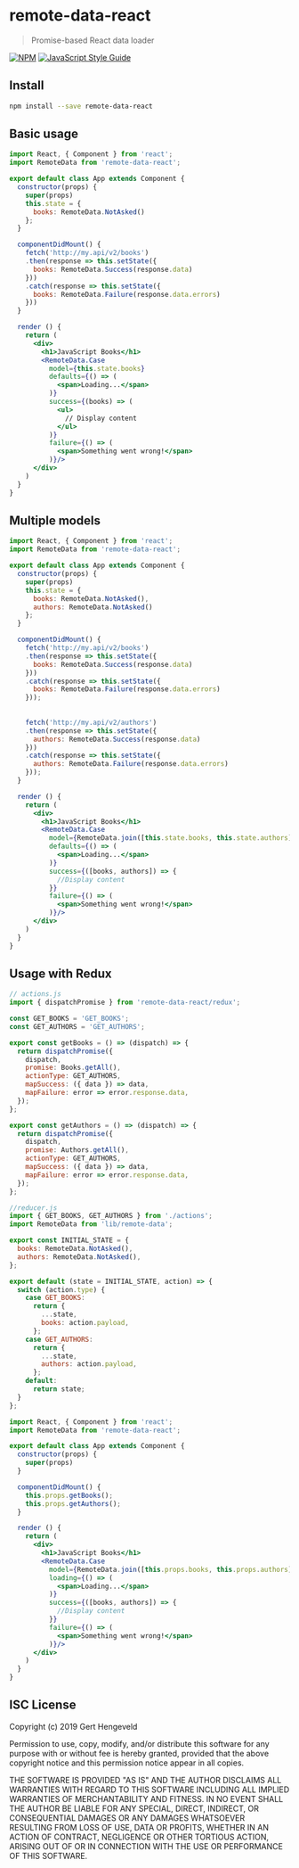 # remote-data-react

>  Promise-based React data loader

[![NPM](https://img.shields.io/npm/v/remote-data-react.svg)](https://www.npmjs.com/package/remote-data-react) [![JavaScript Style Guide](https://img.shields.io/badge/code_style-standard-brightgreen.svg)](https://standardjs.com)

## Install

```bash
npm install --save remote-data-react
```

## Basic usage

```jsx
import React, { Component } from 'react';
import RemoteData from 'remote-data-react';

export default class App extends Component {
  constructor(props) {
    super(props)
    this.state = {
      books: RemoteData.NotAsked()
    };
  }

  componentDidMount() {
    fetch('http://my.api/v2/books')
    .then(response => this.setState({
      books: RemoteData.Success(response.data)
    }))
    .catch(response => this.setState({
      books: RemoteData.Failure(response.data.errors)
    }))
  }

  render () {
    return (
      <div>
        <h1>JavaScript Books</h1>
        <RemoteData.Case
          model={this.state.books}
          defaults={() => (
            <span>Loading...</span>
          )}
          success={(books) => (
            <ul>
              // Display content
            </ul>
          )}
          failure={() => (
            <span>Something went wrong!</span>
          )}/>
      </div>
    )
  }
}
```

## Multiple models

```jsx
import React, { Component } from 'react';
import RemoteData from 'remote-data-react';

export default class App extends Component {
  constructor(props) {
    super(props)
    this.state = {
      books: RemoteData.NotAsked(),
      authors: RemoteData.NotAsked()
    };
  }

  componentDidMount() {
    fetch('http://my.api/v2/books')
    .then(response => this.setState({
      books: RemoteData.Success(response.data)
    }))
    .catch(response => this.setState({
      books: RemoteData.Failure(response.data.errors)
    }));
    
    
    fetch('http://my.api/v2/authors')
    .then(response => this.setState({
      authors: RemoteData.Success(response.data)
    }))
    .catch(response => this.setState({
      authors: RemoteData.Failure(response.data.errors)
    }));
  }

  render () {
    return (
      <div>
        <h1>JavaScript Books</h1>
        <RemoteData.Case
          model={RemoteData.join([this.state.books, this.state.authors])}
          defaults={() => (
            <span>Loading...</span>
          )}
          success={([books, authors]) => {
            //Display content
          }}
          failure={() => (
            <span>Something went wrong!</span>
          )}/>
      </div>
    )
  }
}
```

## Usage with Redux

```js
// actions.js
import { dispatchPromise } from 'remote-data-react/redux';

const GET_BOOKS = 'GET_BOOKS';
const GET_AUTHORS = 'GET_AUTHORS';

export const getBooks = () => (dispatch) => {
  return dispatchPromise({
    dispatch,
    promise: Books.getAll(),
    actionType: GET_AUTHORS,
    mapSuccess: ({ data }) => data,
    mapFailure: error => error.response.data,
  });
};

export const getAuthors = () => (dispatch) => {
  return dispatchPromise({
    dispatch,
    promise: Authors.getAll(),
    actionType: GET_AUTHORS,
    mapSuccess: ({ data }) => data,
    mapFailure: error => error.response.data,
  });
};
```

```js
//reducer.js
import { GET_BOOKS, GET_AUTHORS } from './actions';
import RemoteData from 'lib/remote-data';

export const INITIAL_STATE = {
  books: RemoteData.NotAsked(),
  authors: RemoteData.NotAsked(),
};

export default (state = INITIAL_STATE, action) => {
  switch (action.type) {
    case GET_BOOKS:
      return {
        ...state,
        books: action.payload,
      };
    case GET_AUTHORS:
      return {
        ...state,
        authors: action.payload,
      };
    default:
      return state;
  }
};
```

```jsx
import React, { Component } from 'react';
import RemoteData from 'remote-data-react';

export default class App extends Component {
  constructor(props) {
    super(props)
  }

  componentDidMount() {
    this.props.getBooks();
    this.props.getAuthors();
  }

  render () {
    return (
      <div>
        <h1>JavaScript Books</h1>
        <RemoteData.Case
          model={RemoteData.join([this.props.books, this.props.authors])}
          loading={() => (
            <span>Loading...</span>
          )}
          success={([books, authors]) => {
            //Display content
          }}
          failure={() => (
            <span>Something went wrong!</span>
          )}/>
      </div>
    )
  }
}
```

## ISC License

Copyright (c) 2019 Gert Hengeveld

Permission to use, copy, modify, and/or distribute this software for any
purpose with or without fee is hereby granted, provided that the above
copyright notice and this permission notice appear in all copies.

THE SOFTWARE IS PROVIDED "AS IS" AND THE AUTHOR DISCLAIMS ALL WARRANTIES
WITH REGARD TO THIS SOFTWARE INCLUDING ALL IMPLIED WARRANTIES OF
MERCHANTABILITY AND FITNESS. IN NO EVENT SHALL THE AUTHOR BE LIABLE FOR
ANY SPECIAL, DIRECT, INDIRECT, OR CONSEQUENTIAL DAMAGES OR ANY DAMAGES
WHATSOEVER RESULTING FROM LOSS OF USE, DATA OR PROFITS, WHETHER IN AN
ACTION OF CONTRACT, NEGLIGENCE OR OTHER TORTIOUS ACTION, ARISING OUT OF
OR IN CONNECTION WITH THE USE OR PERFORMANCE OF THIS SOFTWARE.
